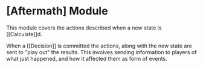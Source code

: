 # [Aftermath] Module
This module covers the actions described when a new state is [[Calculate]]d.

When a [[Decision]] is committed the actions, along with the new state are sent to "play out" the results. This involves sending information to players of what just happened, and how it affected them as form of events.